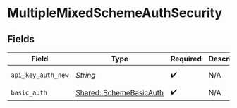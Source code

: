 # MultipleMixedSchemeAuthSecurity


## Fields

| Field                                                             | Type                                                              | Required                                                          | Description                                                       | Example                                                           |
| ----------------------------------------------------------------- | ----------------------------------------------------------------- | ----------------------------------------------------------------- | ----------------------------------------------------------------- | ----------------------------------------------------------------- |
| `api_key_auth_new`                                                | *String*                                                          | :heavy_check_mark:                                                | N/A                                                               | Token <YOUR_API_KEY>                                              |
| `basic_auth`                                                      | [Shared::SchemeBasicAuth](../../models/shared/schemebasicauth.md) | :heavy_check_mark:                                                | N/A                                                               |                                                                   |
